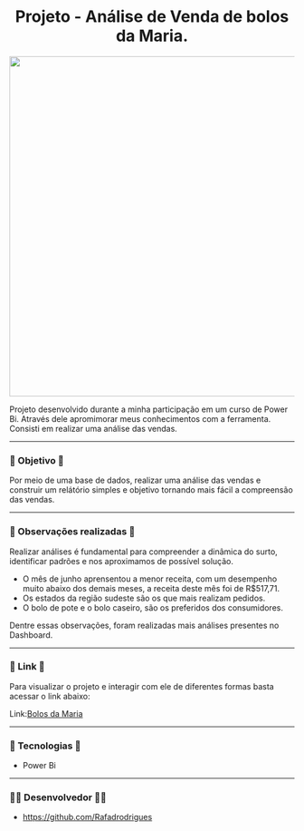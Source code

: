 <h1 align="center">Projeto - Análise de Venda de bolos da Maria.</h1>

<div align="center">
<img src="https://github.com/Rafadrodrigues/Bolos_da_Maria_Dashboard/assets/104935995/bccebbd6-7214-461b-b891-b2c799f7366c"/ width="600px">
</div>

Projeto desenvolvido durante a minha participação em um curso de Power Bi. Através dele apromimorar meus conhecimentos com a ferramenta. Consisti em realizar uma 
análise das vendas. 

-------
### 🎯 Objetivo 🎯

Por meio de uma base de dados, realizar uma análise das vendas e construir um relátório simples e objetivo tornando mais fácil a compreensão das vendas.

-------
 ### 👀 Observações realizadas 👀

Realizar análises é fundamental para compreender a dinâmica do surto, identificar padrões e nos aproximamos de possível solução. 

 * O mês de junho aprensentou a menor receita, com um desempenho muito abaixo dos demais meses, a receita deste mês foi de R$517,71.
 * Os estados da região sudeste são os que mais realizam pedidos.
 * O bolo de pote e o bolo caseiro, são os preferidos dos consumidores.

Dentre essas observações, foram realizadas mais análises presentes no Dashboard. 

-------

### 🔗 Link 🔗

Para visualizar o projeto e interagir com ele de diferentes formas basta acessar o link abaixo:

Link:<a>[Bolos da Maria](https://app.powerbi.com/view?r=eyJrIjoiZTdkMTgxM2MtNTc4ZS00Nzc3LTliOGUtN2IyYzk2M2MwNTcyIiwidCI6IjJiYTRlZTQ2LTc0MzItNGFkNS05MGY3LTRkMzJhMTMwOGIxYyJ9)</a>

-------
### 🚀 Tecnologias 🚀

*  Power Bi
  
-------
### 👨‍💻 Desenvolvedor 👨‍💻
* <a>https://github.com/Rafadrodrigues</a>
